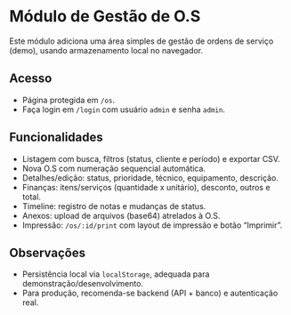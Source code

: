 # Módulo de Gestão de O.S

Este módulo adiciona uma área simples de gestão de ordens de serviço (demo), usando armazenamento local no navegador.

## Acesso

- Página protegida em `/os`.
- Faça login em `/login` com usuário `admin` e senha `admin`.

## Funcionalidades

- Listagem com busca, filtros (status, cliente e período) e exportar CSV.
- Nova O.S com numeração sequencial automática.
- Detalhes/edição: status, prioridade, técnico, equipamento, descrição.
- Finanças: itens/serviços (quantidade x unitário), desconto, outros e total.
- Timeline: registro de notas e mudanças de status.
- Anexos: upload de arquivos (base64) atrelados à O.S.
- Impressão: `/os/:id/print` com layout de impressão e botão “Imprimir”.

## Observações

- Persistência local via `localStorage`, adequada para demonstração/desenvolvimento.
- Para produção, recomenda-se backend (API + banco) e autenticação real.


